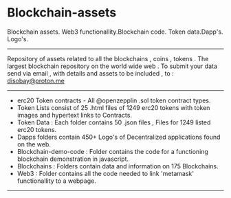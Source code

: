 # Blockchain-assets
 Blockchain assets. Web3 functionallity.Blockchain code. Token data.Dapp's. Logo's.
**************************************************************************************************************
Repository of assets related to all the blockchains , coins , tokens .
The largest blockchain repository on the world wide web .
To submit your data send via email , with details and assets to be included , to :  disobay@proton.me
**************************************************************************************************************
* erc20 Token contracts - All @openzepplin .sol token contract types.
* Token Lists consist of 25 .html files of 1249 erc20 tokens with token images and hypertext links to Contracts.
* Token Data : Each folder contains 50 .json files , Files for 1249 listed erc20 tokens.
* Dapps folders contain 450+ Logo's of Decentralized applications found on the web.
* Blockchain-demo-code : Folder contains the code for a functioning blockchain demonstration in javascript.
* Blockchains : Folders contain data and information on 175 Blockchains.
* Web3 : Folder contains all the code needed to link 'metamask' functionallity to a webpage.
************************************************************************************************************** 

